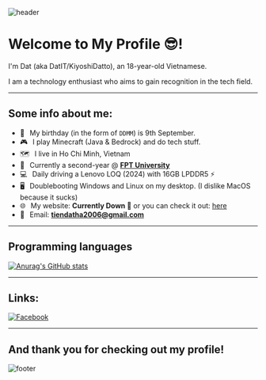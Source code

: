 <!---
![header](https://capsule-render.vercel.app/api?type=wave&color=gradient&height=280&section=header&text=Hello%20there%20👋&fontSize=90)
--->
![header](https://capsule-render.vercel.app/api?type=waving&color=gradient&height=280&section=header&text=Hello%20there%20%F0%9F%91%8B&fontSize=90)
# Welcome to My Profile 😎!
I'm Dat (aka DatIT/KiyoshiDatto), an 18-year-old Vietnamese.

I am a technology enthusiast who aims to gain recognition in the tech field.
***
## Some info about me:
* 🎂⠀My birthday (in the form of `DDMM`) is 9th September.
* 🎮⠀I play Minecraft (Java & Bedrock) and do tech stuff.
* 🗺️⠀I live in Ho Chi Minh, Vietnam
* 🏫⠀Currently a second-year @ [**FPT University**](https://university.fpt.edu.vn/)
* 💻⠀Daily driving a Lenovo LOQ (2024) with 16GB LPDDR5 ⚡️
* 🖥⠀Doublebooting Windows and Linux on my desktop. (I dislike MacOS because it sucks)
* 🌐⠀My website: **Currently Down 🥲** or you can check it out: [here](https://datit-026.github.io/dattos-archive/)
* 📩⠀Email: <a href="tiendatha2006@gmail.com">**tiendatha2006@gmail.com**</a><br>

***
## Programming languages
[![Anurag's GitHub stats](https://github-readme-stats.vercel.app/api/top-langs/?username=DatIT-026&theme=tokyonight&layout=compact&hide_border=true)](https://github.com/DatIT-026/github-readme-stats)
***
## Links:
[![Facebook](https://img.shields.io/badge/Facebook-1877F2?style=flat-square&logo=facebook&logoColor=white "Facebook")](https://www.facebook.com/datit.dev)
***



## And thank you for checking out my profile!
![footer](https://capsule-render.vercel.app/api?type=wave&color=gradient&height=150&section=footer)
